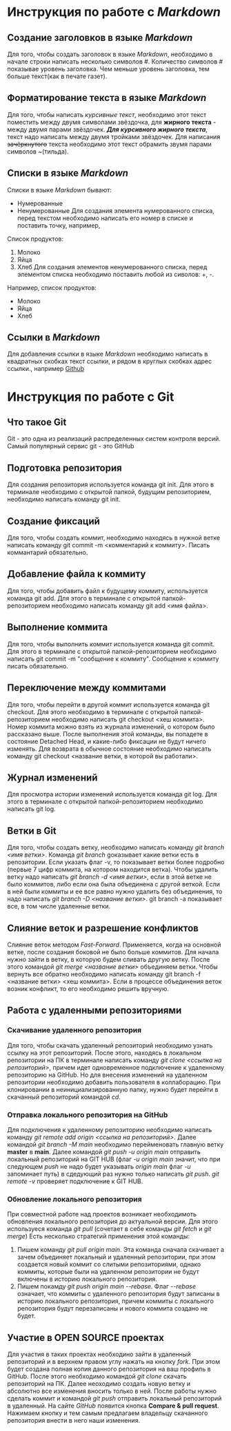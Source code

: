 # Инструкция по работе с *Markdown*

## Создание заголовков в языке *Markdown*
Для того, чтобы создать заголовок в языке *Markdown*, необходимо в начале строки написать несколько символов #. Количество символов # показывае уровень заголовка. Чем меньше уровень заголовка, тем больше текст(как в печате газет).

## Форматирование текста в языке *Markdown*
Для того, чтобы написать *курсивные текст*, необходимо этот текст поместить между двумя символами звёздочка, для **жирного текста** - между двумя парами звёздочек. ***Для курсивного жирного текста***, текст надо написать между двумя тройками звёздочек. Для написания ~~зачёркнутого~~ текста необходимо этот текст обрамить звумя парами символов ~(тильда).

Списки в языке *Markdown*
---------------------------
Списки в языке *Markdown* бывают:
+ Нумерованные
+ Ненумерованные
Для создания элемента нумерованного списка, перед текстом необходимо написать его номер в списке и поставить точку, например, 

Список продуктов:
1. Молоко
2. Яйца
3. Хлеб
Для создания элементов ненумерованного списка, перед элементом списка необходимо поставить любой из сиволов: +, -. 

Например, список продуктов:
+ Молоко
+ Яйца
+ Хлеб

## Ссылки в *Markdown*
Для добавления ссылки в языке *Markdown* необходимо написать в квадратных скобках текст ссылки, и рядом в круглых скобках адрес ссылки., например [Github](https://github.com)

# Инструкция по работе с Git
## Что такое Git
Git - это одна из реализаций распределенных систем контроля версий. Самый популярный сервис git - это GitHub

## Подготовка репозитория
Для создания репозитория используется команда git init. Для этого в терминале необходимо с открытой папкой, будущим репозиторием, необходимо написать команду git init.

## Создание фиксаций
Для того, чтобы создать коммит, необходимо находясь в нужной ветке написать команду git commit -m <комментарий к коммиту>. Писать коммантарий обязательно.

## Добавление файла к коммиту
Для того, чтобы добавить файл к будущему коммиту, используется команда git add. Для этого в терминале с открытой папкой-репозиторием необходимо написать команду git add <имя файла>.

## Выполнение коммита
Для того, чтобы выполнить коммит используется команда git commit. Для этого в терминале с открытой папкой-репозиторием необходимо написать git commit -m "сообщение к коммиту". Сообщение к коммиту писать обязательно.

## Переключение между коммитами
Для того, чтобы перейти в другой коммит используется команда git checkout. Для этого необходимо в терминале с открытой папкой-репозиторием необходимо написать git checkout <хеш коммита>. Номер коммита можно взять из журнала изменений, о котором было рассказано выше. После выполнения этой команды, вы попадете в состояние Detached Head, и какие-либо фиксации не будут ничего изменять. Для возврата в обычное состояние необходимо написать команду git checkout <название ветки, в которой вы работали>.

## Журнал изменений
Для просмотра истории изменений используется команда git log. Для этого в терминале с открытой папкой-репозиторием необходимо написать git log.

## Ветки в Git
Для того, чтобы создать ветку, необходимо написать команду *git branch <имя ветки>*. Команда *git branch* gоказывает какие ветки есть в репозитории. Если указать флаг -v, то показывает ветки более подробно (первые 7 цифр коммита, на котором находится ветка). Чтобы удалить ветку надо написать *git branch -d <имя ветки>*, если в этой ветке не было коммитов, либо если она была объединена с другой веткой. 
Если в ней были коммиты и ее все равно нужно удалить без объединения, то надо написать *git branch -D <название ветки>*. git branch -a  показывает все, в том числе удаленные ветки.

## Слияние веток и разрешение конфликтов
Слияние веток методом *Fast-Forward*. Применяется, когда на основной ветке, после создания боковой не было больше коммитов. Для начала нужно зайти в ветку, в которую будем сливать другую ветку. После этого командой *git merge <название ветки>* объединяем ветки. Чтобы вернуть все обратно необходимо написать команду git branch -f <название ветки> <хеш коммита>. Если в процессе объединения веток возник конфликт, то его необходимо решить вручную.

## Работа с удаленными репозиториями

### Скачивание удаленного репозитория
Для того, чтобы скачать удаленный репозиторий необходимо узнать ссылку на этот репозиторий. После этого, находясь в локальном репозитории на ПК в терминале написать команду *git clone <ссылка на репозиторий>*, причем идет одновременное подключение к удаленному репозиторию на GitHub.
Но для внесения изменений на удаленном репозитории необходимо добавить пользователя в коллаборацию. При клонировании в неинициализированную папку, нужно будет перейти в скачанный репозиторий командой *cd*.

### Отправка локального репозитория на GitHub
Для подключения к удаленному репозиторию необходимо написать команду *git remote add origin <ссылка на репозиторий>*. Далее командой *git branch -M main* необходимо перейменовать главную ветку **master** в **main**.
Далее командой *git push -u origin main* отправить локальный репозиторий на GIT HUB (флаг *-u origin main* значит, что при следующем *push* не надо будет указывать *origin main* флаг *-u* запоминает путь) в сдедующий раз нужно только написать *git push*.
*git remote -v* проверяет подключение к GIT HUB.

### Обновление локального репозитория
При совместной работе над проектов возникает необходимоть обновления локального репозитория до актуальной версии.
Для этого используеся команда *git pull* (сочетает в себе команды *git fetch* и *git merge*)
Есть несколько стратегий применения этой команды:
1. Пишем команду *git pull origin main*. Эта команда сначала скачивает а зачем объединяет локальный и удаленный репозитории, при этом создается новый коммит со слитыми репозиториями, однако коммиты, которые были на удаленном репозитории не будут включены в историю локального репозитория. 
2. Пишем покамду *git push origin main --rebase*. Флаг *--rebase* означает, что коммиты с удаленного репозитория будут записаны в историю локального репозитория, причем коммиты с локального репозитория будут перезаписаны и нового коммита создано не будет.

## Участие в OPEN SOURCE проектах
Для участия в таких проектах необходино зайти в удаленный репозиторий и в верхнем правом углу нажать на кнопку *fork*. При этом будет создана полная копия данного репозитория на ваш профиль в GitHub. После этого необходимо командой *git clone* скачать репозиторий на ПК. Далее неоходимо создать новую ветку и абсолютно все изменения вносить только в ней. 
После работы нужно сделать коммит и командой *git push* отправить локальный репозиторий в удаленный.
На сайте *GitHub* появится кнопка **Compare & pull request**. Нажимаем кнопку и тем самым предлагаем владельцу скачанного репозитория внести в него наши изменения.

